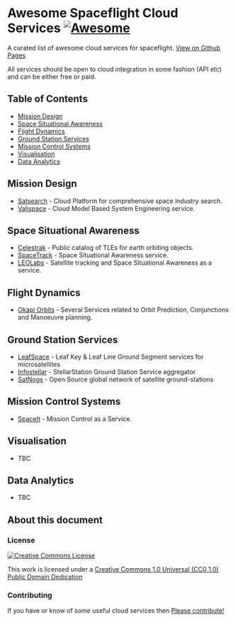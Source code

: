 # Awesome Spaceflight Cloud Services [![Awesome](https://awesome.re/badge.svg)](https://awesome.re)
A curated list of awesome cloud services for spaceflight. [View on Github Pages](https://spacebroker.github.io/awesome-space-cloud/)

All services should be open to cloud integration in some fashion (API etc) and can be either free or paid.

## Table of Contents
- [Mission Design](#mission-design)
- [Space Situational Awareness](#space-situational-awareness)
- [Flight Dynamics](#flight-dynamics)
- [Ground Station Services](#ground-station-services)
- [Mission Control Systems](#mission-control-systems)
- [Visualisation](#visualisation)
- [Data Analytics](#data-analytics)

## Mission Design
- [Satsearch](https://satsearch.co) - Cloud Platform for comprehensive space industry search.
- [Valispace](https://www.valispace.com) - Cloud Model Based System Engineering service.

## Space Situational Awareness 
- [Celestrak](https://celestrak.com) - Public catalog of TLEs for earth orbiting objects.
- [SpaceTrack](https://www.space-track.org) - Space Situational Awareness service.
- [LEOLabs](https://www.leolabs.space/) - Satellite tracking and Space Situational Awareness as a service.

## Flight Dynamics
- [Okapi Orbits](https://okapiorbits.space) - Several Services related to Orbit Prediction, Conjunctions and Manoeuvre planning.

## Ground Station Services
- [LeafSpace](https://leaf.space) - Leaf Key & Leaf Line Ground Segment services for microsatellites
- [Infostellar](https://www.infostellar.net) - StellarStation Ground Station Service aggregator
- [SatNogs](https://satnogs.org) - Open Source global network of satellite ground-stations

## Mission Control Systems
- [SpaceIt](https://www.spaceit.eu) - Mission Control as a Service.

## Visualisation
- TBC

## Data Analytics
- TBC

## About this document

### License

[![Creative Commons License](https://licensebuttons.net/p/88x31.png)](https://creativecommons.org/publicdomain/zero/1.0/)

This work is licensed under a [Creative Commons 1.0 Universal (CC0 1.0) Public Domain Dedication](https://creativecommons.org/publicdomain/zero/1.0/)

### Contributing

If you have or know of some useful cloud services then [Please contribute!](contributing.md)
